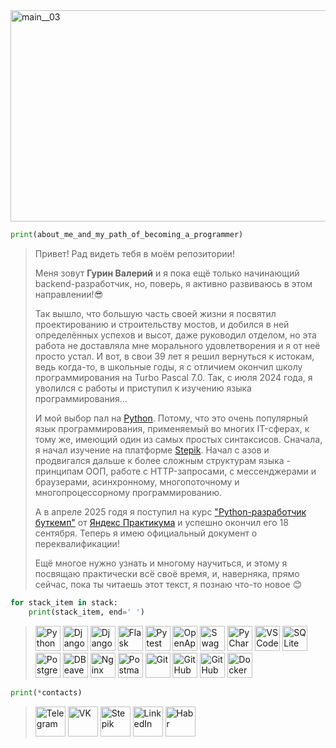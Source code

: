 <img width="1716" height="338" alt="main__03" src="https://github.com/user-attachments/assets/d431dce1-6b67-4f88-990c-d0f6c8e9dbc6" />

<!-- ## Обо мне и о том, как я пришёл к программированию:-->
```python
print(about_me_and_my_path_of_becoming_a_programmer) 
```
> Привет! Рад видеть тебя в моём репозитории!
> 
> Меня зовут **Гурин Валерий** и я пока ещё только начинающий backend-разработчик, 
> но, поверь, я активно развиваюсь в этом направлении!😎
> 
> Так вышло, что большую часть своей жизни я посвятил проектированию и строительству мостов, 
> и добился в ней определённых успехов и высот, даже руководил отделом, но эта работа не 
> доставляла мне морального удовлетворения и я от неё просто устал. И вот, в свои 39 лет я решил 
> вернуться к истокам, ведь когда-то, в школьные годы, я с отличием окончил школу программирования 
> на Turbo Pascal 7.0. Так, с июля 2024 года, я уволился с работы и приступил к изучению 
> языка программирования...
> 
> И мой выбор пал на [Python](https://www.python.org/). Потому, что это очень популярный язык программирования, применяемый 
> во многих IT-сферах, к тому же, имеющий один из самых простых синтаксисов. Сначала, я начал 
> изучение на платформе [Stepik](https://stepik.org/users/915077024/profile). Начал с азов и продвигался дальше к более сложным структурам 
> языка - принципам ООП, работе с HTTP-запросами, с мессенджерами и браузерами, асинхронному, многопоточному 
> и многопроцессорному программированию.
> 
> А в апреле 2025 годя я поступил на курс ["Python-разработчик буткемп"](https://practicum.yandex.ru/python-developer-bootcamp/) от [Яндекс Практикума](https://practicum.yandex.ru/) 
> и успешно окончил его 18 сентября. Теперь я имею официальный документ о переквалификации!
> 
> Ещё многое нужно узнать и многому научиться, и этому я посвящаю практически всё своё время, и, наверняка, прямо сейчас, пока ты читаешь этот текст, я познаю что-то новое 😊


```python
for stack_item in stack:
    print(stack_item, end=' ')
```
<!-- ## Стек технологий:-->
> <a href="https://www.python.org/"><img width=40 src="https://github.com/user-attachments/assets/4f22b4a9-2d1e-42c6-a971-4a5968f507d8" title="Python" /></a>
<a href="https://www.djangoproject.com/"><img width=40 src="https://github.com/user-attachments/assets/6df2b9c0-cd52-41d4-9055-99a954fbabeb" title="Django" /></a>
<a href="https://www.django-rest-framework.org/"><img width=40 src="https://github.com/user-attachments/assets/df8f3767-722e-4732-91c6-552497ec1e30" title="DjangoRestFramework" /></a>
<a href="https://flask.palletsprojects.com/en/stable/"><img width=40 src="https://github.com/user-attachments/assets/cc60ef0e-af53-449d-ac56-dc2f9c757abc" title="Flask" /></a>
<a href="https://docs.pytest.org/en/stable/index.html"><img width=40 src="https://github.com/user-attachments/assets/24210d3d-147d-4e86-aef8-a06fe58573aa" title="Pytest" /></a>
<a href="https://www.openapis.org/"><img width=40 src="https://github.com/user-attachments/assets/cdfc3caf-1af1-4d71-bd7f-150106bc1a1d" title="OpenApi" /></a>
<a href="https://swagger.io/"><img width=40 src="https://github.com/user-attachments/assets/0b342c1e-e149-4996-9f95-5b0e19ddbd77" title="Swagger" /></a>
<a href="https://www.jetbrains.com/pycharm/"><img width=40 src="https://github.com/user-attachments/assets/76dae4ee-dc80-458a-aaac-4bee57f74871" title="PyCharm" /></a>
<a href="https://code.visualstudio.com/"><img width=40 src="https://github.com/user-attachments/assets/a1270bfd-712a-44f5-8878-70214c2f3890" title="VSCode" /></a>
<a href="https://www.sqlite.org/"><img width=40 src="https://github.com/user-attachments/assets/5b724ff9-61e8-4539-b711-1407d183174e" title="SQLite" /></a>
<a href="https://www.postgresql.org/"><img width=40 src="https://github.com/user-attachments/assets/fe315b18-bf71-45a3-96fb-e8ac0ab52892" title="PostgreSQL" /></a>
<a href="https://dbeaver.io/"><img width=40 src="https://github.com/user-attachments/assets/c6c6ddfd-ed20-4295-b01a-3330796742fa" title="DBeaver" /></a>
<a href="https://nginx.org/ru/"><img width=40 src="https://github.com/user-attachments/assets/301dd5e8-876d-4773-8e78-c103e6ecddac" title="Nginx" /></a>
<a href="https://www.postman.com/"><img width=40 src="https://github.com/user-attachments/assets/ead4132a-73b2-4316-8786-cbaaeeda88b4" title="Postman" /></a>
<a href="https://git-scm.com/"><img width=40 src="https://github.com/user-attachments/assets/8726d483-44f0-4d65-9479-314de22bf682" title="Git" /></a>
<a href="https://github.com/"><img width=40 src="https://github.com/user-attachments/assets/6b7c8113-abff-4480-83d3-bc375fa033a0" title="GitHub" /></a>
<a href="https://docs.github.com/en/actions"><img width=40 src="https://github.com/user-attachments/assets/dfdd1c08-8c21-4575-9454-9dfd4fec1959" title="GitHubActions" /></a>
<a href="https://www.docker.com/"><img width=40 src="https://github.com/user-attachments/assets/ce587168-ca68-48ec-aa84-fe601f2c2f4b" title="Docker" /></a>


```python
print(*contacts)
```
> <a href="https://t.me/CallSign_Yakuza"><img width=48 src="https://github.com/user-attachments/assets/18167c70-6ead-44d3-93fa-29856954dced" title="Telegram" /></a>
<a href="https://vk.com/no_rear_gear"><img width=48 src="https://github.com/user-attachments/assets/684b6475-b8b7-4dca-936f-5565424a1b74" title="VK" /></a>
<a href="https://stepik.org/users/915077024/profile"><img width=48 src="https://github.com/user-attachments/assets/b33ad58d-f30e-41d4-9c11-d40ca94c8fbd" title="Stepik" /></a>
<a href="https://www.linkedin.com/in/valeriy-gurin"><img width=48 src="https://github.com/user-attachments/assets/b19e7391-39ad-40f0-a5d7-1e802fa95058" title="LinkedIn" /></a>
<a href="https://habr.com/ru/users/FuntikPiggy/"><img width=48 src="https://github.com/user-attachments/assets/298501c1-d04e-4f40-b2f4-002f1a2a3828" title="Habr" /></a>


<!--
**FuntikPiggy/FuntikPiggy** is a ✨ _special_ ✨ repository because its `README.md` (this file) appears on your GitHub profile.

Here are some ideas to get you started:

- 🔭 I’m currently working on ...
- 🌱 I’m currently learning ...
- 👯 I’m looking to collaborate on ...
- 🤔 I’m looking for help with ...
- 💬 Ask me about ...
- 📫 How to reach me: ...
- 😄 Pronouns: ...
- ⚡ Fun fact: ...
-->
